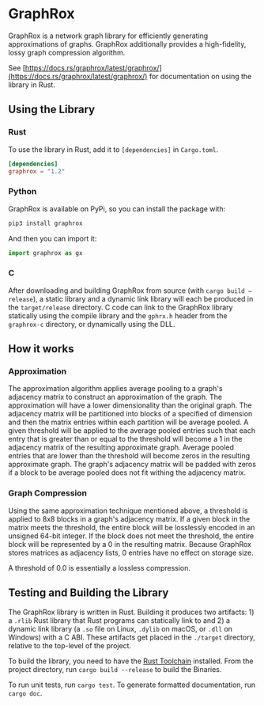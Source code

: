 # GraphRox

GraphRox is a network graph library for efficiently generating approximations of graphs.
GraphRox additionally provides a high-fidelity, lossy graph compression algorithm.

See [https://docs.rs/graphrox/latest/graphrox/](https://docs.rs/graphrox/latest/graphrox/)
for documentation on using the library in Rust.

## Using the Library

### Rust

To use the library in Rust, add it to `[dependencies]` in `Cargo.toml`.

```toml
[dependencies]
graphrox = "1.2"
```

### Python

GraphRox is available on PyPi, so you can install the package with:

``` sh
pip3 install graphrox
```

And then you can import it:

``` python
import graphrox as gx
```

### C

After downloading and building GraphRox from source (with `cargo build —release`), a static library and a dynamic link library will each be produced in the `target/release` directory. C code can link to the GraphRox library statically using the compile library and the `gphrx.h` header from the `graphrox-c` directory, or dynamically using the DLL.

## How it works

### Approximation

The approximation algorithm applies average pooling to a graph's adjacency matrix to
construct an approximation of the graph. The approximation will have a lower dimensionality
than the original graph. The adjacency matrix will be partitioned into blocks of a
specified of dimension and then the matrix entries within each partition will be average
pooled. A given threshold will be applied to the average pooled entries such that each
entry that is greater than or equal to the threshold will become a 1 in the adjacency
matrix of the resulting approximate graph. Average pooled entries that are lower than the
threshold will become zeros in the resulting approximate graph. The graph's adjacency 
matrix will be padded with zeros if a block to be average pooled does not fit withing the
adjacency matrix.

### Graph Compression

Using the same approximation technique mentioned above, a threshold is applied to 8x8 
blocks in a graph's adjacency matrix. If a given block in the matrix meets the threshold, 
the entire block will be losslessly encoded in an unsigned 64-bit integer. If the block
does not meet the threshold, the entire block will be represented by a 0 in the resulting
matrix. Because GraphRox stores matrices as adjacency lists, 0 entries have no effect on
storage size.

A threshold of 0.0 is essentially a lossless compression.

## Testing and Building the Library

The GraphRox library is written in Rust. Building it produces two artifacts: 1) a `.rlib`
Rust library that Rust programs can statically link to and 2) a dynamic link library (a
`.so` file on Linux, `.dylib` on macOS, or `.dll` on Windows) with a C ABI. These
artifacts get placed in the `./target` directory, relative to the top-level of the
project.

To build the library, you need to have the 
[Rust Toolchain](https://www.rust-lang.org/tools/install) installed. From the project
directory, run `cargo build --release` to build the Binaries.

To run unit tests, run `cargo test`. To generate formatted documentation, run
`cargo doc`.
